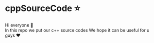 # cppSourceCode :star:
Hi everyone :wave:\
In this repo we put our c++ source codes
We hope it can be useful for u guys :heart:
